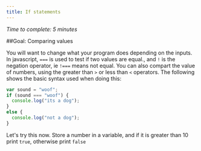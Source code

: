 ```yaml
---
title: If statements
---
```

_Time to complete: 5 minutes_

##Goal: Comparing values

You will want to change what your program does depending on the inputs.  In javascript, ```===``` is used to test if two values are equal., and ```!``` is the negation operator, ie ```!===``` means not equal. You can also compart the value of numbers, using the greater than ```>```  or less than ```<``` operators. The following shows the basic syntax used when doing this:

```javascript
var sound = "woof";
if (sound === "woof") {
  console.log("its a dog");
}
else {
  console.log("not a dog");
}
```

Let's try this now. Store a number in a variable, and if it is greater than 10 print ```true```, otherwise print ```false```